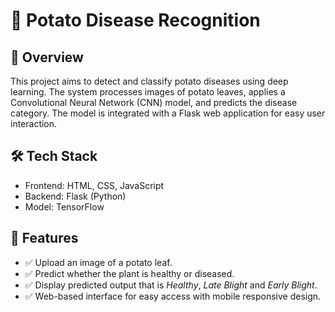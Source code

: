 # 🥔 Potato Disease Recognition
## 📌 Overview
This project aims to detect and classify potato diseases using deep learning. The system processes images of potato leaves, applies a Convolutional Neural Network (CNN) model, and predicts the disease category. The model is integrated with a Flask web application for easy user interaction.

## 🛠️ Tech Stack
 - Frontend: HTML, CSS, JavaScript
 - Backend: Flask (Python)
 - Model: TensorFlow

## 🚀 Features
 - ✅ Upload an image of a potato leaf.
 - ✅ Predict whether the plant is healthy or diseased.
 - ✅ Display predicted output that is *Healthy*, *Late Blight* and *Early Blight*.
 - ✅ Web-based interface for easy access with mobile responsive design.
